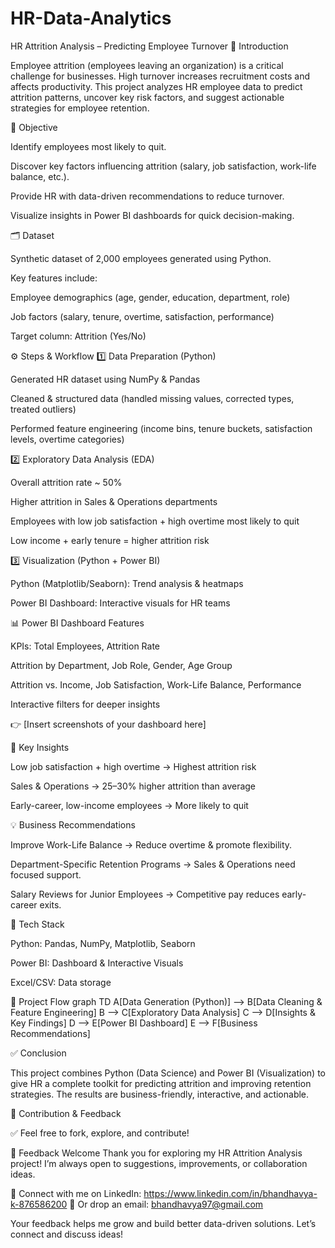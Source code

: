 # HR-Data-Analytics
HR Attrition Analysis – Predicting Employee Turnover
📌 Introduction

Employee attrition (employees leaving an organization) is a critical challenge for businesses. High turnover increases recruitment costs and affects productivity.
This project analyzes HR employee data to predict attrition patterns, uncover key risk factors, and suggest actionable strategies for employee retention.

🎯 Objective

Identify employees most likely to quit.

Discover key factors influencing attrition (salary, job satisfaction, work-life balance, etc.).

Provide HR with data-driven recommendations to reduce turnover.

Visualize insights in Power BI dashboards for quick decision-making.

🗂️ Dataset

Synthetic dataset of 2,000 employees generated using Python.

Key features include:

Employee demographics (age, gender, education, department, role)

Job factors (salary, tenure, overtime, satisfaction, performance)

Target column: Attrition (Yes/No)

⚙️ Steps & Workflow
1️⃣ Data Preparation (Python)

Generated HR dataset using NumPy & Pandas

Cleaned & structured data (handled missing values, corrected types, treated outliers)

Performed feature engineering (income bins, tenure buckets, satisfaction levels, overtime categories)

2️⃣ Exploratory Data Analysis (EDA)

Overall attrition rate ~ 50%

Higher attrition in Sales & Operations departments

Employees with low job satisfaction + high overtime most likely to quit

Low income + early tenure = higher attrition risk

3️⃣ Visualization (Python + Power BI)

Python (Matplotlib/Seaborn): Trend analysis & heatmaps

Power BI Dashboard: Interactive visuals for HR teams

📊 Power BI Dashboard Features

KPIs: Total Employees, Attrition Rate

Attrition by Department, Job Role, Gender, Age Group

Attrition vs. Income, Job Satisfaction, Work-Life Balance, Performance

Interactive filters for deeper insights

👉 [Insert screenshots of your dashboard here]

🔑 Key Insights

Low job satisfaction + high overtime → Highest attrition risk

Sales & Operations → 25–30% higher attrition than average

Early-career, low-income employees → More likely to quit

💡 Business Recommendations

Improve Work-Life Balance → Reduce overtime & promote flexibility.

Department-Specific Retention Programs → Sales & Operations need focused support.

Salary Reviews for Junior Employees → Competitive pay reduces early-career exits.

🚀 Tech Stack

Python: Pandas, NumPy, Matplotlib, Seaborn

Power BI: Dashboard & Interactive Visuals

Excel/CSV: Data storage

📎 Project Flow
graph TD
A[Data Generation (Python)] --> B[Data Cleaning & Feature Engineering]
B --> C[Exploratory Data Analysis]
C --> D[Insights & Key Findings]
D --> E[Power BI Dashboard]
E --> F[Business Recommendations]

✅ Conclusion

This project combines Python (Data Science) and Power BI (Visualization) to give HR a complete toolkit for predicting attrition and improving retention strategies.
The results are business-friendly, interactive, and actionable.

🤝 Contribution & Feedback

✅ Feel free to fork, explore, and contribute!

🙌 Feedback Welcome
Thank you for exploring my HR Attrition Analysis project!
I’m always open to suggestions, improvements, or collaboration ideas.

📩 Connect with me on LinkedIn: https://www.linkedin.com/in/bhandhavya-k-876586200
📧 Or drop an email: bhandhavya97@gmail.com

Your feedback helps me grow and build better data-driven solutions.
Let’s connect and discuss ideas!
